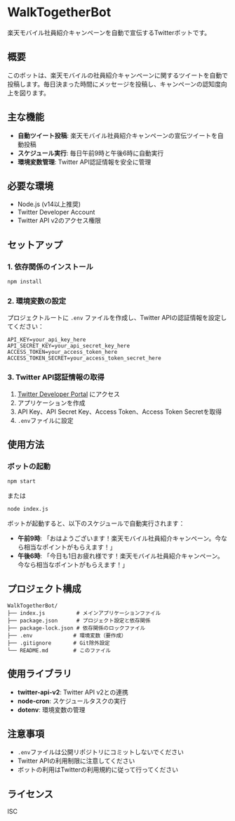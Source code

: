 # WalkTogetherBot

楽天モバイル社員紹介キャンペーンを自動で宣伝するTwitterボットです。

## 概要

このボットは、楽天モバイルの社員紹介キャンペーンに関するツイートを自動で投稿します。毎日決まった時間にメッセージを投稿し、キャンペーンの認知度向上を図ります。

## 主な機能

- **自動ツイート投稿**: 楽天モバイル社員紹介キャンペーンの宣伝ツイートを自動投稿
- **スケジュール実行**: 毎日午前9時と午後6時に自動実行
- **環境変数管理**: Twitter API認証情報を安全に管理

## 必要な環境

- Node.js (v14以上推奨)
- Twitter Developer Account
- Twitter API v2のアクセス権限

## セットアップ

### 1. 依存関係のインストール

```bash
npm install
```

### 2. 環境変数の設定

プロジェクトルートに `.env` ファイルを作成し、Twitter APIの認証情報を設定してください：

```env
API_KEY=your_api_key_here
API_SECRET_KEY=your_api_secret_key_here
ACCESS_TOKEN=your_access_token_here
ACCESS_TOKEN_SECRET=your_access_token_secret_here
```

### 3. Twitter API認証情報の取得

1. [Twitter Developer Portal](https://developer.twitter.com/) にアクセス
2. アプリケーションを作成
3. API Key、API Secret Key、Access Token、Access Token Secretを取得
4. `.env`ファイルに設定

## 使用方法

### ボットの起動

```bash
npm start
```

または

```bash
node index.js
```

ボットが起動すると、以下のスケジュールで自動実行されます：

- **午前9時**: 「おはようございます！楽天モバイル社員紹介キャンペーン。今なら相当なポイントがもらえます！」
- **午後6時**: 「今日も1日お疲れ様です！楽天モバイル社員紹介キャンペーン。今なら相当なポイントがもらえます！」

## プロジェクト構成

```
WalkTogetherBot/
├── index.js          # メインアプリケーションファイル
├── package.json      # プロジェクト設定と依存関係
├── package-lock.json # 依存関係のロックファイル
├── .env             # 環境変数（要作成）
├── .gitignore       # Git除外設定
└── README.md        # このファイル
```

## 使用ライブラリ

- **twitter-api-v2**: Twitter API v2との連携
- **node-cron**: スケジュールタスクの実行
- **dotenv**: 環境変数の管理

## 注意事項

- `.env`ファイルは公開リポジトリにコミットしないでください
- Twitter APIの利用制限に注意してください
- ボットの利用はTwitterの利用規約に従って行ってください

## ライセンス

ISC